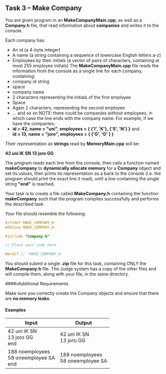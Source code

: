 ## Task 3 – Make Company

You are given program in an **MakeCompanyMain.cpp**, as well as a **Company.h** file, that read information about **companies** and writes it to the console.

Each company has:
-	An id (a 4-byte integer)
-	A name (a string containing a sequence of lowercase English letters a-z)
-	Employees by their initials (a vector of pairs of characters, containing at most 255 employee initials)
The **MakeCompanyMain.cpp** file reads the information from the console as a single line for each company, containing:
-	company id string 
-	space
-	company name
-	2 characters representing the initials of the first employee
-	Space
-	Again 2 characters, representing the second employee
-	… and so on
NOTE: there could be companies without employees, in which case the line ends with the company name.
For example, if we have the companies:
-	**id = 42, name = "uni", employees = { {'I', 'K'}, {'S', 'N'} }** and <br>
**id = 13, name = "joro", employees = { {'G', 'G' } }**

Their representation as **strings** read by **MemoryMain.cpp** will be:

**42 uni IK SN**
**13 joro GG**

The program reads each line from the console, then calls a function named **makeCompany** to **dynamically allocate memory** for a **Company** object and set its values, then prints its representation as a back to the console (i.e. the program should print the exact line it read), until a line containing the single string **"end"** is reached.

Your task is to create a file called **MakeCompany.h** containing the function **makeCompany** such that the program compiles successfully and performs the described task.

Your file should resemble the following:
```cpp
#ifndef MAKE_COMPANY_H
#define MAKE_COMPANY_H

#include "Company.h"

// Place your code here

#endif // !MAKE_COMPANY_H
```
You should submit a single **.zip** file for this task, containing ONLY the **MakeCompany.h** file. The Judge system has a copy of the other files and will compile them, along with your file, in the same directory.

####vAdditional Requirements

Make sure you correctly create the Company objects and ensure that there are **no memory leaks**.

#### Examples

Input|Output
-|-
42 uni IK SN<br>13 joro GG<br>end|42 uni IK SN<br>13 joro GG
188 noemployees<br>58 oneemployee SA<br>end|188 noemployees<br>58 oneemployee SA
